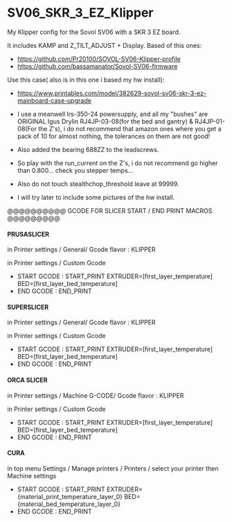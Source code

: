 # SV06_SKR_3_EZ_Klipper
My Klipper config for the Sovol SV06 with a SKR 3 EZ board.

It includes KAMP and Z_TILT_ADJUST + Display.
Based of this ones: 
- https://github.com/Pr20100/SOVOL-SV06-Klipper-profile
- https://github.com/bassamanator/Sovol-SV06-firmware

Use this case( also is in this one i based my hw install):
- https://www.printables.com/model/382629-sovol-sv06-skr-3-ez-mainboard-case-upgrade

- I use a meanwell lrs-350-24 powersupply, and all my "bushes" are ORIGINAL Igus Drylin RJ4JP-03-08(for the bed and gantry) & RJ4JP-01-08(For the Z's), i do not recommend that amazon ones where you get a pack of 10 for almost nothing, the tolerances on them are not good!
- Also added the bearing 688ZZ to the leadscrews.
- So play with the run_current on the Z's, i do not recommend go higher than 0.800... check you stepper temps...
- Also do not touch stealthchop_threshold leave at 99999.

- I will try later to include some pictures of the hw install.

@@@@@@@@@@ GCODE FOR SLICER START / END PRINT MACROS @@@@@@@@@

#### PRUSASLICER ####
in Printer settings / General/
Gcode flavor : KLIPPER

in Printer settings / Custom Gcode
  - START GCODE :
START_PRINT EXTRUDER=[first_layer_temperature] BED=[first_layer_bed_temperature]
  - END GCODE :
END_PRINT

#### SUPERSLICER #### 
in Printer settings / General/
Gcode flavor : KLIPPER

in Printer settings / Custom Gcode
  - START GCODE :
START_PRINT EXTRUDER=[first_layer_temperature] BED=[first_layer_bed_temperature]
  -  END GCODE :
END_PRINT

#### ORCA SLICER #### 
in Printer settings / Machine G-CODE/
Gcode flavor : KLIPPER

in Printer settings / Custom Gcode
  - START GCODE :
START_PRINT EXTRUDER=[first_layer_temperature] BED=[first_layer_bed_temperature]
  -  END GCODE :
END_PRINT

#### CURA #### 
in top menu Settings / Manage printers / Printers / select your printer then Machine settings

  - START GCODE :
START_PRINT EXTRUDER={material_print_temperature_layer_0} BED={material_bed_temperature_layer_0}
  - END GCODE :
END_PRINT

